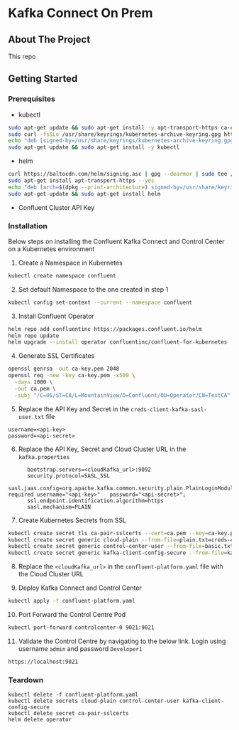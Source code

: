 # Kafka Connect On Prem

## About The Project
This repo 

## Getting Started

### Prerequisites
- kubectl
```sh
sudo apt-get update && sudo apt-get install -y apt-transport-https ca-certificates curl
sudo curl -fsSLo /usr/share/keyrings/kubernetes-archive-keyring.gpg https://packages.cloud.google.com/apt/doc/apt-key.gpg
echo "deb [signed-by=/usr/share/keyrings/kubernetes-archive-keyring.gpg] https://apt.kubernetes.io/ kubernetes-xenial main" | sudo tee /etc/apt/sources.list.d/kubernetes.list
sudo apt-get update && sudo apt-get install -y kubectl
```

- helm
```sh
curl https://baltocdn.com/helm/signing.asc | gpg --dearmor | sudo tee /usr/share/keyrings/helm.gpg > /dev/null
sudo apt-get install apt-transport-https --yes
echo "deb [arch=$(dpkg --print-architecture) signed-by=/usr/share/keyrings/helm.gpg] https://baltocdn.com/helm/stable/debian/ all main" | sudo tee /etc/apt/sources.list.d/helm-stable-debian.list
sudo apt-get update && sudo apt-get install helm
```

- Confluent Cluster API Key

### Installation
Below steps on installing the Confluent Kafka Connect and Control Center on a Kubernetes environment

1. Create a Namespace in Kubernetes
```sh
kubectl create namespace confluent
```

2. Set default Namespace to the one created in step 1
```sh
kubectl config set-context --current --namespace confluent
```

3. Install Confluent Operator
```sh
helm repo add confluentinc https://packages.confluent.io/helm
helm repo update
helm upgrade --install operator confluentinc/confluent-for-kubernetes
```

4. Generate SSL Certificates
```sh
openssl genrsa -out ca-key.pem 2048
openssl req -new -key ca-key.pem -x509 \
  -days 1000 \
  -out ca.pem \
  -subj "/C=US/ST=CA/L=MountainView/O=Confluent/OU=Operator/CN=TestCA"
```

5. Replace the API Key and Secret in the `creds-client-kafka-sasl-user.txt` file
```
username=<api-key>
password=<api-secret>
```

6. Replace the API Key, Secret and Cloud Cluster URL in the `kafka.properties`
```
      bootstrap.servers=<cloudKafka_url>:9092
      security.protocol=SASL_SSL
      sasl.jaas.config=org.apache.kafka.common.security.plain.PlainLoginModule   required username="<api-key>"   password="<api-secret>";
      ssl.endpoint.identification.algorithm=https
      sasl.mechanism=PLAIN
```

7. Create Kubernetes Secrets from SSL 
```sh
kubectl create secret tls ca-pair-sslcerts --cert=ca.pem --key=ca-key.pem
kubectl create secret generic cloud-plain --from-file=plain.txt=creds-client-kafka-sasl-user.txt
kubectl create secret generic control-center-user --from-file=basic.txt=creds-control-center-users.txt
kubectl create secret generic kafka-client-config-secure --from-file=kafka.properties -n confluent
```

8. Replace the `<cloudKafka_url>` in the `confluent-platform.yaml` file with the Cloud Cluster URL

9. Deploy Kafka Connect and Control Center
```sh
kubectl apply -f confluent-platform.yaml
```

10. Port Forward the Control Centre Pod
```sh
kubectl port-forward controlcenter-0 9021:9021
```

11. Validate the Control Centre by navigating to the below link. Login using username `admin` and password `Developer1` 
```sh
https://localhost:9021
```

### Teardown
```
kubectl delete -f confluent-platform.yaml
kubectl delete secrets cloud-plain control-center-user kafka-client-config-secure
kubectl delete secret ca-pair-sslcerts
helm delete operator
```
